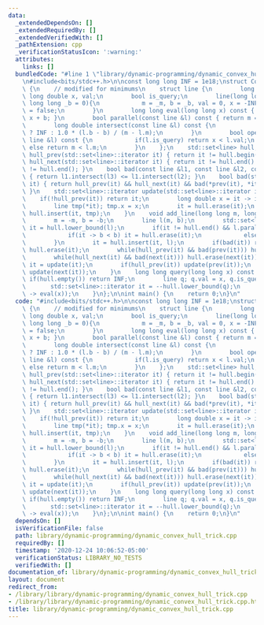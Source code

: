 ```yaml
---
data:
  _extendedDependsOn: []
  _extendedRequiredBy: []
  _extendedVerifiedWith: []
  _pathExtension: cpp
  _verificationStatusIcon: ':warning:'
  attributes:
    links: []
  bundledCode: "#line 1 \"library/dynamic-programming/dynamic_convex_hull_trick.cpp\"\
    \n#include<bits/stdc++.h>\n\nconst long long INF = 1e18;\nstruct ConvexHullTrick\
    \ {\n    // modified for minimums\n    struct line {\n        long long m, b;\
    \ long double x, val;\n        bool is_query;\n        line(long long _m = 0,\
    \ long long _b = 0){\n            m = _m, b = _b, val = 0, x = -INF, is_query\
    \ = false;\n        }\n        long long eval(long long x) const { return m *\
    \ x + b; }\n        bool parallel(const line &l) const { return m == l.m; }\n\
    \        long double intersect(const line &l) const {\n            return parallel(l)\
    \ ? INF : 1.0 * (l.b - b) / (m - l.m);\n        }\n        bool operator < (const\
    \ line &l) const {\n            if(l.is_query) return x < l.val;\n           \
    \ else return m < l.m;\n        }\n    };\n    std::set<line> hull;\n    bool\
    \ hull_prev(std::set<line>::iterator it) { return it != hull.begin(); }\n    bool\
    \ hull_next(std::set<line>::iterator it) { return it != hull.end() && next(it)\
    \ != hull.end(); }\n    bool bad(const line &l1, const line &l2, const line &l3)\
    \ { return l1.intersect(l3) <= l1.intersect(l2); }\n    bool bad(std::set<line>::iterator\
    \ it) { return hull_prev(it) && hull_next(it) && bad(*prev(it), *it, *next(it));\
    \ }\n    std::set<line>::iterator update(std::set<line>::iterator it) {\n    \
    \    if(!hull_prev(it)) return it;\n        long double x = it -> intersect(*prev(it));\n\
    \        line tmp(*it); tmp.x = x;\n        it = hull.erase(it);\n        return\
    \ hull.insert(it, tmp);\n    }\n    void add_line(long long m, long long b) {\n\
    \        m = -m, b = -b;\n        line l(m, b);\n        std::set<line>::iterator\
    \ it = hull.lower_bound(l);\n        if(it != hull.end() && l.parallel(*it)) {\n\
    \            if(it -> b < b) it = hull.erase(it);\n            else return;\n\
    \        }\n        it = hull.insert(it, l);\n        if(bad(it)) return (void)\
    \ hull.erase(it);\n        while(hull_prev(it) && bad(prev(it))) hull.erase(prev(it));\n\
    \        while(hull_next(it) && bad(next(it))) hull.erase(next(it));\n       \
    \ it = update(it);\n        if(hull_prev(it)) update(prev(it));\n        if(hull_next(it))\
    \ update(next(it));\n    }\n    long long query(long long x) const {\n       \
    \ if(hull.empty()) return INF;\n        line q; q.val = x, q.is_query = 1;\n \
    \       std::set<line>::iterator it = --hull.lower_bound(q);\n        return -(it\
    \ -> eval(x));\n    }\n};\n\nint main() {\n    return 0;\n}\n"
  code: "#include<bits/stdc++.h>\n\nconst long long INF = 1e18;\nstruct ConvexHullTrick\
    \ {\n    // modified for minimums\n    struct line {\n        long long m, b;\
    \ long double x, val;\n        bool is_query;\n        line(long long _m = 0,\
    \ long long _b = 0){\n            m = _m, b = _b, val = 0, x = -INF, is_query\
    \ = false;\n        }\n        long long eval(long long x) const { return m *\
    \ x + b; }\n        bool parallel(const line &l) const { return m == l.m; }\n\
    \        long double intersect(const line &l) const {\n            return parallel(l)\
    \ ? INF : 1.0 * (l.b - b) / (m - l.m);\n        }\n        bool operator < (const\
    \ line &l) const {\n            if(l.is_query) return x < l.val;\n           \
    \ else return m < l.m;\n        }\n    };\n    std::set<line> hull;\n    bool\
    \ hull_prev(std::set<line>::iterator it) { return it != hull.begin(); }\n    bool\
    \ hull_next(std::set<line>::iterator it) { return it != hull.end() && next(it)\
    \ != hull.end(); }\n    bool bad(const line &l1, const line &l2, const line &l3)\
    \ { return l1.intersect(l3) <= l1.intersect(l2); }\n    bool bad(std::set<line>::iterator\
    \ it) { return hull_prev(it) && hull_next(it) && bad(*prev(it), *it, *next(it));\
    \ }\n    std::set<line>::iterator update(std::set<line>::iterator it) {\n    \
    \    if(!hull_prev(it)) return it;\n        long double x = it -> intersect(*prev(it));\n\
    \        line tmp(*it); tmp.x = x;\n        it = hull.erase(it);\n        return\
    \ hull.insert(it, tmp);\n    }\n    void add_line(long long m, long long b) {\n\
    \        m = -m, b = -b;\n        line l(m, b);\n        std::set<line>::iterator\
    \ it = hull.lower_bound(l);\n        if(it != hull.end() && l.parallel(*it)) {\n\
    \            if(it -> b < b) it = hull.erase(it);\n            else return;\n\
    \        }\n        it = hull.insert(it, l);\n        if(bad(it)) return (void)\
    \ hull.erase(it);\n        while(hull_prev(it) && bad(prev(it))) hull.erase(prev(it));\n\
    \        while(hull_next(it) && bad(next(it))) hull.erase(next(it));\n       \
    \ it = update(it);\n        if(hull_prev(it)) update(prev(it));\n        if(hull_next(it))\
    \ update(next(it));\n    }\n    long long query(long long x) const {\n       \
    \ if(hull.empty()) return INF;\n        line q; q.val = x, q.is_query = 1;\n \
    \       std::set<line>::iterator it = --hull.lower_bound(q);\n        return -(it\
    \ -> eval(x));\n    }\n};\n\nint main() {\n    return 0;\n}\n"
  dependsOn: []
  isVerificationFile: false
  path: library/dynamic-programming/dynamic_convex_hull_trick.cpp
  requiredBy: []
  timestamp: '2020-12-24 10:06:52-05:00'
  verificationStatus: LIBRARY_NO_TESTS
  verifiedWith: []
documentation_of: library/dynamic-programming/dynamic_convex_hull_trick.cpp
layout: document
redirect_from:
- /library/library/dynamic-programming/dynamic_convex_hull_trick.cpp
- /library/library/dynamic-programming/dynamic_convex_hull_trick.cpp.html
title: library/dynamic-programming/dynamic_convex_hull_trick.cpp
---
```

